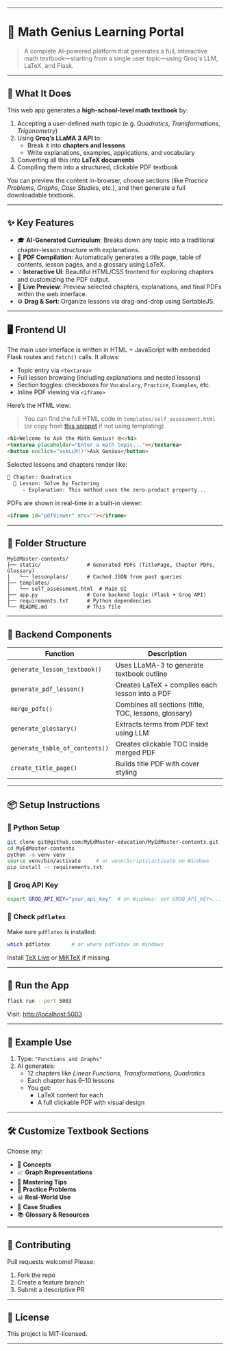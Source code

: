 

---

# 📘 Math Genius Learning Portal

> A complete AI-powered platform that generates a full, interactive math textbook—starting from a single user topic—using Groq's LLM, LaTeX, and Flask.

---

## 🧠 What It Does

This web app generates a **high-school-level math textbook** by:

1. Accepting a user-defined math topic (e.g. *Quadratics*, *Transformations*, *Trigonometry*)
2. Using **Groq’s LLaMA 3 API** to:
   - Break it into **chapters and lessons**
   - Write explanations, examples, applications, and vocabulary
3. Converting all this into **LaTeX documents**
4. Compiling them into a structured, clickable PDF textbook

You can preview the content in-browser, choose sections (like *Practice Problems*, *Graphs*, *Case Studies*, etc.), and then generate a full downloadable textbook.

---

## ✨ Key Features

- 🎓 **AI-Generated Curriculum**: Breaks down any topic into a traditional chapter-lesson structure with explanations.
- 🧾 **PDF Compilation**: Automatically generates a title page, table of contents, lesson pages, and a glossary using LaTeX.
- 💡 **Interactive UI**: Beautiful HTML/CSS frontend for exploring chapters and customizing the PDF output.
- 🧪 **Live Preview**: Preview selected chapters, explanations, and final PDFs within the web interface.
- ⚙️ **Drag & Sort**: Organize lessons via drag-and-drop using SortableJS.

---

## 🖥️ Frontend UI

The main user interface is written in HTML + JavaScript with embedded Flask routes and `fetch()` calls. It allows:

- Topic entry via `<textarea>`
- Full lesson browsing (including explanations and nested lessons)
- Section toggles: checkboxes for `Vocabulary`, `Practice`, `Examples`, etc.
- Inline PDF viewing via `<iframe>`

Here’s the HTML view:
> You can find the full HTML code in `templates/self_assessment.html`  
> (or copy from [this snippet](#) if not using templating)

```html
<h1>Welcome to Ask the Math Genius! 🤓</h1>
<textarea placeholder="Enter a math topic..."></textarea>
<button onclick="askLLM()">Ask Genius</button>
```

Selected lessons and chapters render like:

```html
📘 Chapter: Quadratics
  🔹 Lesson: Solve by Factoring
     - Explanation: This method uses the zero-product property...
```

PDFs are shown in real-time in a built-in viewer:

```html
<iframe id="pdfViewer" src=""></iframe>
```

---

## 📂 Folder Structure

```
MyEdMaster-contents/
├── static/               # Generated PDFs (TitlePage, Chapter PDFs, Glossary)
│   └── lessonplans/      # Cached JSON from past queries
├── templates/
│   └── self_assessment.html  # Main UI
├── app.py                # Core backend logic (Flask + Groq API)
├── requirements.txt      # Python dependencies
└── README.md             # This file
```

---

## 🔧 Backend Components

| Function                     | Description |
|-----------------------------|-------------|
| `generate_lesson_textbook()`| Uses LLaMA-3 to generate textbook outline |
| `generate_pdf_lesson()`     | Creates LaTeX + compiles each lesson into a PDF |
| `merge_pdfs()`              | Combines all sections (title, TOC, lessons, glossary) |
| `generate_glossary()`       | Extracts terms from PDF text using LLM |
| `generate_table_of_contents()` | Creates clickable TOC inside merged PDF |
| `create_title_page()`       | Builds title PDF with cover styling |

---

## 📦 Setup Instructions

### 🐍 Python Setup

```bash
git clone git@github.com:MyEdMaster-education/MyEdMaster-contents.git
cd MyEdMaster-contents
python -m venv venv
source venv/bin/activate     # or venv\Scripts\activate on Windows
pip install -r requirements.txt
```

### 🔑 Groq API Key

```bash
export GROQ_API_KEY="your_api_key"  # on Windows: set GROQ_API_KEY=...
```

### 🧪 Check `pdflatex`

Make sure `pdflatex` is installed:

```bash
which pdflatex       # or where pdflatex on Windows
```

Install [TeX Live](https://www.tug.org/texlive/) or [MiKTeX](https://miktex.org/) if missing.

---

## 🚀 Run the App

```bash
flask run --port 5003
```

Visit: [http://localhost:5003](http://localhost:5003)

---

## 🎯 Example Use

1. Type: `"Functions and Graphs"`
2. AI generates:
   - 12 chapters like *Linear Functions*, *Transformations*, *Quadratics*
   - Each chapter has 6–10 lessons
   - You get:
     - LaTeX content for each
     - A full clickable PDF with visual design

---

## 🛠️ Customize Textbook Sections

Choose any:
- 📘 **Concepts**
- 📈 **Graph Representations**
- 🧠 **Mastering Tips**
- 🧮 **Practice Problems**
- 📊 **Real-World Use**
- 🧪 **Case Studies**
- 📚 **Glossary & Resources**

---

## 🤝 Contributing

Pull requests welcome! Please:
1. Fork the repo
2. Create a feature branch
3. Submit a descriptive PR

---

## 📄 License

This project is MIT-licensed.

---


